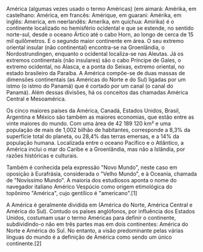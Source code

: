 América (algumas vezes usado o termo Américas) (em aimará: Amërika, em castelhano: América, em francês: Amérique, em guarani: Amérika, em inglês: America, em neerlandês: Amerika, em quíchua: Amirika) é o continente localizado no hemisfério ocidental e que se estende, no sentido norte-sul, desde o oceano Ártico até o cabo Horn, ao longo de cerca de 15 mil quilômetros. E o segundo maior continente em área. O seu extremo oriental insular (não continental) encontra-se na Groenlândia, o Nordostrundingen, enquanto o ocidental localiza-se nas Aleutas. Já os extremos continentais (não insulares) são o cabo Príncipe de Gales, o extremo ocidental, no Alasca, e a ponta do Seixas, extremo oriental, no estado brasileiro da Paraíba. A América compõe-se de duas massas de dimensões continentais (as Américas do Norte e do Sul) ligadas por um istmo (o istmo do Panamá) que é cortado por um canal (o canal do Panamá). Além dessas divisões, há os conceitos das chamadas América Central e Mesoamérica.

Os cinco maiores países da América, Canadá, Estados Unidos, Brasil, Argentina e México são também as maiores economias, que estão entre as vinte maiores do mundo. Com uma área de 42 189 120 km² e uma população de mais de 1,002 bilhão de habitantes, corresponde a 8,3% da superfície total do planeta, ou 28,4% das terras emersas, e a 14% da população humana. Localizada entre o oceano Pacífico e o Atlântico, a América inclui o mar do Caribe e a Groenlândia, mas não a Islândia, por razões históricas e culturais.

Também é conhecida pela expressão "Novo Mundo", neste caso em oposição à Eurafrásia, considerada o "Velho Mundo", e à Oceania, chamada de "Novíssimo Mundo". A maioria dos estudiosos aponta o nome do navegador italiano Américo Vespúcio como origem etimológica do topônimo "América", cujo gentílico é "americano".[1]

A América é geralmente dividida em (América do Norte, América Central e América do Sul). Contudo os países anglófonos, por influência dos Estados Unidos, costumam usar o termo Américas para definir o continente, subdividindo-o não em três partes mas em dois continentes: América do Norte e América do Sul. No entanto, a visão predominante pelas várias línguas do mundo é a definição de América como sendo um único continente.[2]